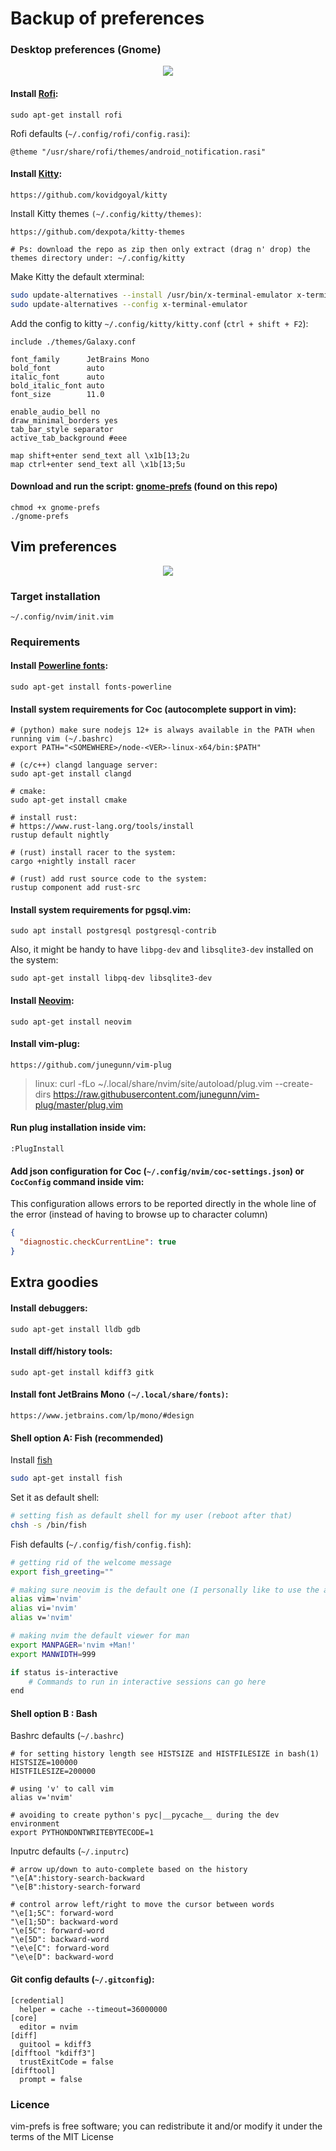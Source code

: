 # Backup of preferences

### Desktop preferences (Gnome)
<p align="center">
  <img src="data/gnome-prefs-screenshot.png?v=2"/>
</p>

#### Install [Rofi](https://github.com/davatorium/rofi):
```
sudo apt-get install rofi
```

Rofi defaults (`~/.config/rofi/config.rasi`):
```
@theme "/usr/share/rofi/themes/android_notification.rasi"
```

####  Install [Kitty](https://sw.kovidgoyal.net/kitty):
```
https://github.com/kovidgoyal/kitty
```

Install Kitty themes `(~/.config/kitty/themes)`:
```
https://github.com/dexpota/kitty-themes

# Ps: download the repo as zip then only extract (drag n' drop) the themes directory under: ~/.config/kitty
```

Make Kitty the default xterminal:
```bash
sudo update-alternatives --install /usr/bin/x-terminal-emulator x-terminal-emulator /usr/bin/kitty 50
sudo update-alternatives --config x-terminal-emulator
```

Add the config to kitty `~/.config/kitty/kitty.conf` (`ctrl + shift + F2`):
```
include ./themes/Galaxy.conf

font_family      JetBrains Mono
bold_font        auto
italic_font      auto
bold_italic_font auto
font_size        11.0

enable_audio_bell no
draw_minimal_borders yes
tab_bar_style separator
active_tab_background #eee

map shift+enter send_text all \x1b[13;2u
map ctrl+enter send_text all \x1b[13;5u
```

#### Download and run the script: [gnome-prefs](./gnome-prefs) (found on this repo)
```
chmod +x gnome-prefs
./gnome-prefs
```

## Vim preferences
<p align="center">
  <img src="data/screenshot.png?v=1"/>
</p>

### Target installation
```
~/.config/nvim/init.vim
```

### Requirements

#### Install [Powerline fonts](https://github.com/powerline/fonts):
```
sudo apt-get install fonts-powerline
```

#### Install system requirements for Coc (autocomplete support in vim):
```
# (python) make sure nodejs 12+ is always available in the PATH when running vim (~/.bashrc)
export PATH="<SOMEWHERE>/node-<VER>-linux-x64/bin:$PATH"

# (c/c++) clangd language server:
sudo apt-get install clangd 

# cmake:
sudo apt-get install cmake

# install rust:
# https://www.rust-lang.org/tools/install
rustup default nightly

# (rust) install racer to the system:
cargo +nightly install racer

# (rust) add rust source code to the system:
rustup component add rust-src
```

#### Install system requirements for pgsql.vim:
```
sudo apt install postgresql postgresql-contrib
```

Also, it might be handy to have `libpg-dev` and `libsqlite3-dev` installed on the system:
```
sudo apt-get install libpq-dev libsqlite3-dev
```

#### Install [Neovim](https://neovim.io):
```
sudo apt-get install neovim
```

#### Install vim-plug:
```
https://github.com/junegunn/vim-plug
```
> linux: curl -fLo ~/.local/share/nvim/site/autoload/plug.vim --create-dirs https://raw.githubusercontent.com/junegunn/vim-plug/master/plug.vim

#### Run plug installation inside vim:
```
:PlugInstall
```

#### Add json configuration for Coc (`~/.config/nvim/coc-settings.json`) or `CocConfig` command inside vim:

This configuration allows errors to be reported directly in the whole line of the error (instead of having to browse up to character column)
```json
{
  "diagnostic.checkCurrentLine": true
}
```

## Extra goodies

#### Install debuggers:
```
sudo apt-get install lldb gdb
```

#### Install diff/history tools:
```
sudo apt-get install kdiff3 gitk
```

####  Install font JetBrains Mono `(~/.local/share/fonts)`:
```
https://www.jetbrains.com/lp/mono/#design
```

#### Shell option A: Fish (recommended)
Install [fish](https://fishshell.com)
```bash
sudo apt-get install fish
```

Set it as default shell:
```bash
# setting fish as default shell for my user (reboot after that)
chsh -s /bin/fish
```

Fish defaults (`~/.config/fish/config.fish`):
```bash
# getting rid of the welcome message
export fish_greeting=""

# making sure neovim is the default one (I personally like to use the alias 'v' for vim)
alias vim='nvim'
alias vi='nvim'
alias v='nvim'

# making nvim the default viewer for man
export MANPAGER='nvim +Man!'
export MANWIDTH=999

if status is-interactive
    # Commands to run in interactive sessions can go here
end
```

#### Shell option B : Bash
Bashrc defaults (`~/.bashrc`)
```
# for setting history length see HISTSIZE and HISTFILESIZE in bash(1)
HISTSIZE=100000
HISTFILESIZE=200000

# using 'v' to call vim
alias v='nvim'

# avoiding to create python's pyc|__pycache__ during the dev environment
export PYTHONDONTWRITEBYTECODE=1
```

Inputrc defaults (`~/.inputrc`)
```
# arrow up/down to auto-complete based on the history
"\e[A":history-search-backward
"\e[B":history-search-forward

# control arrow left/right to move the cursor between words
"\e[1;5C": forward-word
"\e[1;5D": backward-word
"\e[5C": forward-word
"\e[5D": backward-word
"\e\e[C": forward-word
"\e\e[D": backward-word
```

#### Git config defaults (`~/.gitconfig`):
```
[credential]
  helper = cache --timeout=36000000
[core]
  editor = nvim
[diff]
  guitool = kdiff3
[difftool "kdiff3"]
  trustExitCode = false
[difftool]
  prompt = false
```

### Licence
vim-prefs is free software; you can redistribute it and/or modify it under the terms of the MIT License
